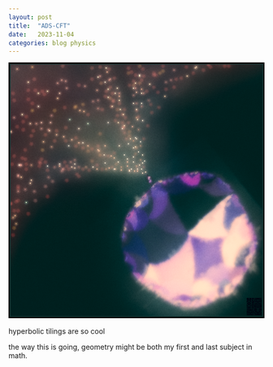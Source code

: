 ```yaml
---
layout: post
title:  "ADS-CFT"
date:   2023-11-04
categories: blog physics
---
```


![ADS-CFT](/media/ads-cft-w1011.png)

hyperbolic tilings are so cool

the way this is going, geometry might be both my first and last subject in math.

